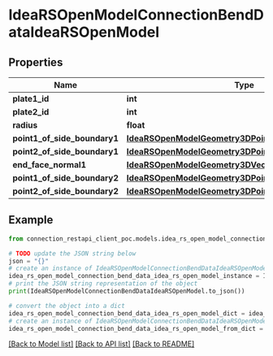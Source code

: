 # IdeaRSOpenModelConnectionBendDataIdeaRSOpenModel


## Properties

Name | Type | Description | Notes
------------ | ------------- | ------------- | -------------
**plate1_id** | **int** |  | [optional] 
**plate2_id** | **int** |  | [optional] 
**radius** | **float** |  | [optional] 
**point1_of_side_boundary1** | [**IdeaRSOpenModelGeometry3DPoint3DIdeaRSOpenModel**](IdeaRSOpenModelGeometry3DPoint3DIdeaRSOpenModel.md) |  | [optional] 
**point2_of_side_boundary1** | [**IdeaRSOpenModelGeometry3DPoint3DIdeaRSOpenModel**](IdeaRSOpenModelGeometry3DPoint3DIdeaRSOpenModel.md) |  | [optional] 
**end_face_normal1** | [**IdeaRSOpenModelGeometry3DVector3DIdeaRSOpenModel**](IdeaRSOpenModelGeometry3DVector3DIdeaRSOpenModel.md) |  | [optional] 
**point1_of_side_boundary2** | [**IdeaRSOpenModelGeometry3DPoint3DIdeaRSOpenModel**](IdeaRSOpenModelGeometry3DPoint3DIdeaRSOpenModel.md) |  | [optional] 
**point2_of_side_boundary2** | [**IdeaRSOpenModelGeometry3DPoint3DIdeaRSOpenModel**](IdeaRSOpenModelGeometry3DPoint3DIdeaRSOpenModel.md) |  | [optional] 

## Example

```python
from connection_restapi_client_poc.models.idea_rs_open_model_connection_bend_data_idea_rs_open_model import IdeaRSOpenModelConnectionBendDataIdeaRSOpenModel

# TODO update the JSON string below
json = "{}"
# create an instance of IdeaRSOpenModelConnectionBendDataIdeaRSOpenModel from a JSON string
idea_rs_open_model_connection_bend_data_idea_rs_open_model_instance = IdeaRSOpenModelConnectionBendDataIdeaRSOpenModel.from_json(json)
# print the JSON string representation of the object
print(IdeaRSOpenModelConnectionBendDataIdeaRSOpenModel.to_json())

# convert the object into a dict
idea_rs_open_model_connection_bend_data_idea_rs_open_model_dict = idea_rs_open_model_connection_bend_data_idea_rs_open_model_instance.to_dict()
# create an instance of IdeaRSOpenModelConnectionBendDataIdeaRSOpenModel from a dict
idea_rs_open_model_connection_bend_data_idea_rs_open_model_from_dict = IdeaRSOpenModelConnectionBendDataIdeaRSOpenModel.from_dict(idea_rs_open_model_connection_bend_data_idea_rs_open_model_dict)
```
[[Back to Model list]](../README.md#documentation-for-models) [[Back to API list]](../README.md#documentation-for-api-endpoints) [[Back to README]](../README.md)


